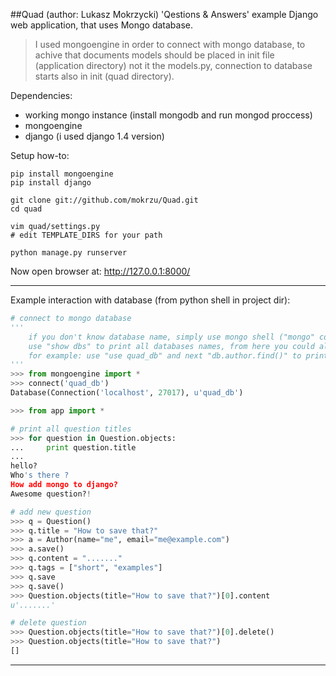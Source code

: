 ##Quad (author: Lukasz Mokrzycki)
'Qestions & Answers' example Django web application, that uses Mongo database.

> I used mongoengine in order to connect with mongo database, to achive that
> documents models should be placed in init file (application directory)
> not it the models.py, connection to database starts also in init (quad directory).

Dependencies:

-   working mongo instance (install mongodb and run mongod proccess)
-   mongoengine
-   django (i used django 1.4 version)

Setup how-to:
    
    pip install mongoengine
    pip install django

    git clone git://github.com/mokrzu/Quad.git
    cd quad

    vim quad/settings.py
    # edit TEMPLATE_DIRS for your path

    python manage.py runserver

Now open browser at: http://127.0.0.1:8000/ 
- - -
Example interaction with database (from python shell in project dir):

```python
# connect to mongo database
'''
    if you don't know database name, simply use mongo shell ("mongo" command),
    use "show dbs" to print all databases names, from here you could also test application
    for example: use "use quad_db" and next "db.author.find()" to print all Authors documents.
'''
>>> from mongoengine import *
>>> connect('quad_db')
Database(Connection('localhost', 27017), u'quad_db')

>>> from app import *

# print all question titles
>>> for question in Question.objects:
...     print question.title
... 
hello?
Who's there ?
How add mongo to django?
Awesome question?!

# add new question
>>> q = Question()
>>> q.title = "How to save that?"
>>> a = Author(name="me", email="me@example.com")
>>> a.save()
>>> q.content = "......."
>>> q.tags = ["short", "examples"]
>>> q.save
>>> q.save()
>>> Question.objects(title="How to save that?")[0].content
u'.......'

# delete question
>>> Question.objects(title="How to save that?")[0].delete()
>>> Question.objects(title="How to save that?")
[]

```
- - -
